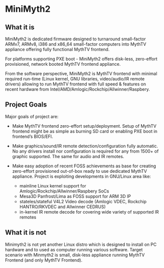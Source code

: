 # MiniMyth2

## What it is
MiniMyth2 is dedicated firmware designed to turnaround small-factor ARMv7, ARMv8, i386 and x86_64 small-factor
computers into MythTV appliance offering fully functional MythTV frontend.

For platforms supporting PXE boot - MiniMyth2 offers disk-less, zero-effort provisioned, network booted MythTV frontend appliance. 

From the software perspective, MiniMyth2 is MythTV frontend with minimal required run-time 
(Linux kernel, GNU libraries, video/audio/IR remote drivers) allowing to run MythTV frontend with full speed & features 
on recent hardware from Intel/AMD/Amlogic/Rockchip/Allwinner/Raspbery.


## Project Goals
Major goals of project are:

- Make MythTV frontend zero-effort setup/deployment.
Setup of MythTV frontend might be as simple as burning SD card or enabling PXE boot in frontend’s BIOS/EFI.

- Make graphics/sound/IR remote detection/configuration fully automatic.
No any drivers install nor configuration is required for any from 1500+ of graphic supported. The same for audio and IR remotes.

- Make easy adoption of recent FOSS achievements as base for creating zero-effort provisioned out-of-box ready to use
dedicated MythTV appliance.
Project is exploiting developments in GNU/Linux area like:
  - mainline Linux kernel support for Amlogic/Rockchip/Allwinner/Raspbery SoCs
  - Mesa3D Panfrost/Lima as FOSS support for ARM 3D IP
  - stateles/stateful V4L2 Video decode (Amlogic VDEC, Rockchip HANTRO/RKVDEC and Allwinner CEDRUS)
  - in-kernel IR remote decode for covering wide variety of supported IR remotes


## What it is not
Minimyth2 is not yet another Linux distro which is
designed to install on PC hardware and to used as computer
running various software. 
Target scenario with Minmyth2 is small, disk-less appliance
running MythTV Frontend (and only MythTV Frontend).
